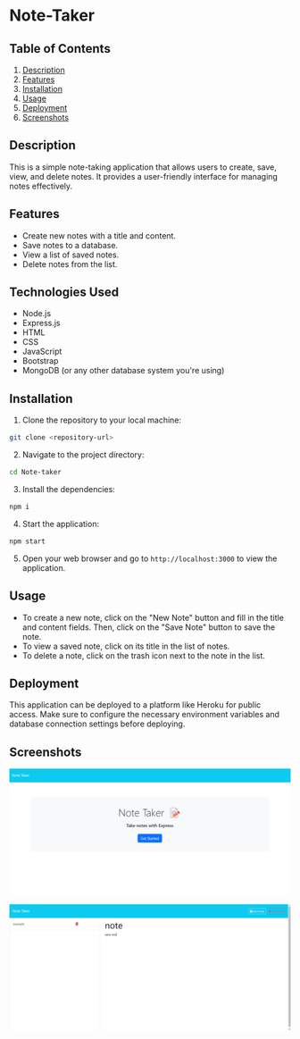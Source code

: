 # Note-Taker

## Table of Contents

1. [Description](#description)
2. [Features](#features)
3. [Installation](#installation)
4. [Usage](#usage)
5. [Deployment](#deployment)
6. [Screenshots](#screenshots)

## Description

This is a simple note-taking application that allows users to create, save, view, and delete notes. It provides a user-friendly interface for managing notes effectively.

## Features

- Create new notes with a title and content.
- Save notes to a database.
- View a list of saved notes.
- Delete notes from the list.

## Technologies Used

- Node.js
- Express.js
- HTML
- CSS
- JavaScript
- Bootstrap
- MongoDB (or any other database system you're using)

## Installation

1. Clone the repository to your local machine:

```bash
git clone <repository-url>
```
2. Navigate to the project directory:

```bash
cd Note-taker
```

3. Install the dependencies:

```bash
npm i
```

4. Start the application:

```bash
npm start
```

5. Open your web browser and go to `http://localhost:3000` to view the application.

## Usage

- To create a new note, click on the "New Note" button and fill in the title and content fields. Then, click on the "Save Note" button to save the note.
- To view a saved note, click on its title in the list of notes.
- To delete a note, click on the trash icon next to the note in the list.

## Deployment

This application can be deployed to a platform like Heroku for public access. Make sure to configure the necessary environment variables and database connection settings before deploying.

## Screenshots

![Note Taker Screenshot](/screenshots/Screenshot%202024-05-29%20114811.png)

![Note Taker Screenshot](/screenshots/Screenshot%202024-05-29%20115119.png)
